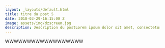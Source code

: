 ```yaml
---
layout: _layouts/default.html
title: titre du post 5
date: 2018-03-29-16:15:00 Z
image: assets/img/dzscreen.jpg
description: Description du postLorem ipsum dolor sit amet, consectetur adipiscing elit. Praesent cursus eros vehicula ex aliquam, eget tempor justo facilisis. Aliquam ac egestas purus, vitae aliquet ipsum. Fusce ipsum nisi, sodales sit amet sagittis eu, consequat venenatis nunc. Phasellus non neque ut felis viverra gravida. Proin aliquet arcu a tellus semper bibendum.
---
```

WWWWWWWWWWWWWWWWWW
